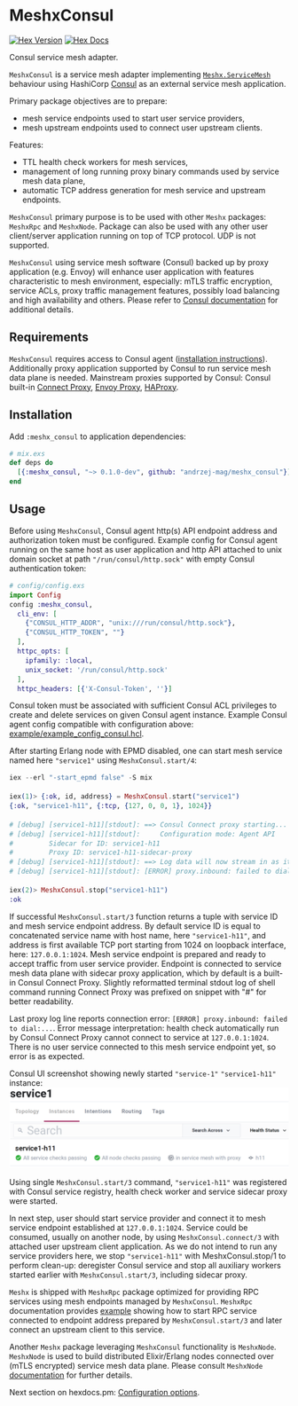 # MeshxConsul
[![Hex Version](https://img.shields.io/hexpm/v/meshx_consul)](https://hex.pm/packages/meshx_consul)
[![Hex Docs](https://img.shields.io/badge/hex-docs-lightgreen)](https://hexdocs.pm/meshx_consul)

<!-- MDOC !-->
Consul service mesh adapter.

`MeshxConsul` is a service mesh adapter implementing [`Meshx.ServiceMesh`](https://github.com/andrzej-mag/meshx/blob/master/lib/meshx_service_mesh.ex) behaviour using HashiCorp [Consul](https://www.consul.io/) as an external service mesh application.

Primary package objectives are to prepare:
  * mesh service endpoints used to start user service providers,
  * mesh upstream endpoints used to connect user upstream clients.

Features:
  * TTL health check workers for mesh services,
  * management of long running proxy binary commands used by service mesh data plane,
  * automatic TCP address generation for mesh service and upstream endpoints.

`MeshxConsul` primary purpose is to be used with other `Meshx` packages: `MeshxRpc` and `MeshxNode`. Package can also be used with any other user client/server application running on top of TCP protocol. UDP is not supported.

`MeshxConsul` using service mesh software (Consul) backed up by proxy application (e.g. Envoy) will enhance user application with features characteristic to mesh environment, especially: mTLS traffic encryption, service ACLs, proxy traffic management features, possibly load balancing and high availability and others. Please refer to [Consul documentation](https://www.consul.io/docs) for additional details.

## Requirements
`MeshxConsul` requires access to Consul agent ([installation instructions](https://www.consul.io/docs/install)). Additionally proxy application supported by Consul to run service mesh data plane is needed. Mainstream proxies supported by Consul: Consul built-in [Connect Proxy](https://www.consul.io/docs/connect/proxies/built-in), [Envoy Proxy](https://www.envoyproxy.io/), [HAProxy](https://github.com/haproxytech/haproxy-consul-connect).

## Installation
Add `:meshx_consul` to application dependencies:
```elixir
# mix.exs
def deps do
  [{:meshx_consul, "~> 0.1.0-dev", github: "andrzej-mag/meshx_consul"}]
end
```

## Usage
Before using `MeshxConsul`, Consul agent http(s) API endpoint address and authorization token must be configured.
Example config for Consul agent running on the same host as user application and http API attached to unix domain socket at path `"/run/consul/http.sock"` with empty Consul authentication token:
```elixir
# config/config.exs
import Config
config :meshx_consul,
  cli_env: [
    {"CONSUL_HTTP_ADDR", "unix:///run/consul/http.sock"},
    {"CONSUL_HTTP_TOKEN", ""}
  ],
  httpc_opts: [
    ipfamily: :local,
    unix_socket: '/run/consul/http.sock'
  ],
  httpc_headers: [{'X-Consul-Token', ''}]
```
Consul token must be associated with sufficient Consul ACL privileges to create and delete services on given Consul agent instance. Example Consul agent config compatible with configuration above: [example/example_config_consul.hcl](https://github.com/andrzej-mag/meshx_consul/blob/master/example/example_config_consul.hcl).

After starting Erlang node with EPMD disabled, one can start mesh service named here `"service1"` using `MeshxConsul.start/4`:

```elixir
iex --erl "-start_epmd false" -S mix

iex(1)> {:ok, id, address} = MeshxConsul.start("service1")
{:ok, "service1-h11", {:tcp, {127, 0, 0, 1}, 1024}}

# [debug] [service1-h11][stdout]: ==> Consul Connect proxy starting...
# [debug] [service1-h11][stdout]:     Configuration mode: Agent API
#         Sidecar for ID: service1-h11
#         Proxy ID: service1-h11-sidecar-proxy
# [debug] [service1-h11][stdout]: ==> Log data will now stream in as it occurs:
# [debug] [service1-h11][stdout]: [ERROR] proxy.inbound: failed to dial: error="dial tcp 127.0.0.1:1024: connect: connection refused"

iex(2)> MeshxConsul.stop("service1-h11")
:ok
```

If successful `MeshxConsul.start/3` function returns a tuple with service ID and mesh service endpoint address. By default service ID is equal to concatenated service name with host name, here `"service1-h11"`, and address is first available TCP port starting from 1024 on loopback interface, here: `127.0.0.1:1024`. Mesh service endpoint is prepared and ready to accept traffic from user service provider. Endpoint is connected to service mesh data plane with sidecar proxy application, which by default is a built-in Consul Connect Proxy. Slightly reformatted terminal stdout log of shell command running Connect Proxy was prefixed on snippet with "#" for better readability.

Last proxy log line reports connection error: `[ERROR] proxy.inbound: failed to dial:...`. Error message interpretation: health check automatically run by Consul Connect Proxy cannot connect to service at `127.0.0.1:1024`. There is no user service connected to this mesh service endpoint yet, so error is as expected.

Consul UI screenshot showing newly started `"service-1"` `"service1-h11"` instance:
![image](assets/service1.png)


Using single `MeshxConsul.start/3` command, `"service1-h11"` was registered with Consul service registry, health check worker and service sidecar proxy were started.

In next step, user should start service provider and connect it to mesh service endpoint established at `127.0.0.1:1024`. Service could be consumed, usually on another node, by using `MeshxConsul.connect/3` with attached user upstream client application. As we do not intend to run any service providers here, we stop `"service1-h11"` with MeshxConsul.stop/1 to perform clean-up: deregister Consul service and stop all auxiliary workers started earlier with `MeshxConsul.start/3`, including sidecar proxy.

`Meshx` is shipped with `MeshxRpc` package optimized for providing RPC services using mesh endpoints managed by `MeshxConsul`. `MeshxRpc` documentation provides [example](https://github.com/andrzej-mag/meshx_rpc/#example-2-service-mesh-using-meshxconsul) showing how to start RPC service connected to endpoint address prepared by `MeshxConsul.start/3` and later connect an upstream client to this service.

Another `Meshx` package leveraging `MeshxConsul` functionality is `MeshxNode`. `MeshxNode` is used to build distributed Elixir/Erlang nodes connected over (mTLS encrypted) service mesh data plane. Please consult `MeshxNode` [documentation](https://github.com/andrzej-mag/meshx_node#usage) for further details.

<!-- MDOC !-->
Next section on hexdocs.pm: [Configuration options](https://hexdocs.pm/meshx_consul/MeshxConsul.html#module-configuration-options).
